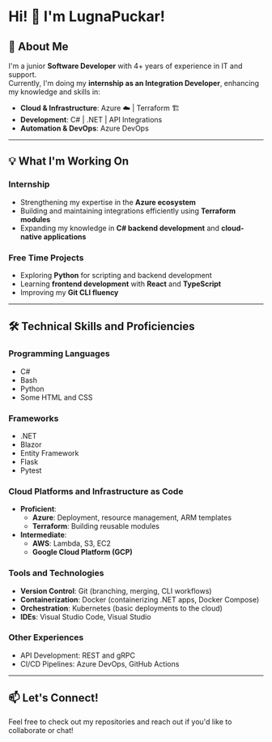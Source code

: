 # Hi! 👋 I'm LugnaPuckar!

## 🚀 About Me  
I'm a junior **Software Developer** with 4+ years of experience in IT and support.  
Currently, I'm doing my **internship as an Integration Developer**, enhancing my knowledge and skills in:

- **Cloud & Infrastructure**: Azure ☁️ | Terraform 🏗️  
- **Development**: C# | .NET | API Integrations  
- **Automation & DevOps**: Azure DevOps

---

## 💡 What I'm Working On

### Internship
- Strengthening my expertise in the **Azure ecosystem**  
- Building and maintaining integrations efficiently using **Terraform modules**  
- Expanding my knowledge in **C# backend development** and **cloud-native applications**

### Free Time Projects
- Exploring **Python** for scripting and backend development  
- Learning **frontend development** with **React** and **TypeScript**  
- Improving my **Git CLI fluency**

---

## 🛠️ Technical Skills and Proficiencies

### **Programming Languages**
- C#  
- Bash  
- Python  
- Some HTML and CSS  

### **Frameworks**
- .NET  
- Blazor  
- Entity Framework  
- Flask  
- Pytest  

### **Cloud Platforms and Infrastructure as Code**
- **Proficient**:
  - **Azure**: Deployment, resource management, ARM templates  
  - **Terraform**: Building reusable modules  
- **Intermediate**:
  - **AWS**: Lambda, S3, EC2  
  - **Google Cloud Platform (GCP)**  

### **Tools and Technologies**
- **Version Control**: Git (branching, merging, CLI workflows)  
- **Containerization**: Docker (containerizing .NET apps, Docker Compose)  
- **Orchestration**: Kubernetes (basic deployments to the cloud)  
- **IDEs**: Visual Studio Code, Visual Studio  

### **Other Experiences**
- API Development: REST and gRPC  
- CI/CD Pipelines: Azure DevOps, GitHub Actions  

---

## 📫 Let's Connect!  
Feel free to check out my repositories and reach out if you'd like to collaborate or chat!
